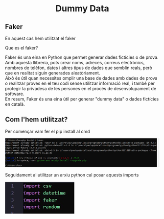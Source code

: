 # <p align="center">  Dummy Data  </p>
Faker
-------------
En aquest cas hem utilitzat el faker

Que es el faker?

Faker és una eina en Python que permet generar dades fictícies o de prova. Amb aquesta llibreria, pots crear noms, adreces, correus electrònics, nombres de telèfon, dates i altres tipus de dades que semblin reals, però que en realitat siguin generades aleatòriament.
<br>
Això és útil quan necessites omplir una base de dades amb dades de prova o realitzar proves en el teu codi sense utilitzar informació real, i també per protegir la privadesa de les persones en el procés de desenvolupament de software. 
<br>
En resum, Faker és una eina útil per generar "dummy data" o dades fictícies en català.


Com l'hem utilitzat?
-----
Per començar vam fer el pip install al cmd

![i1](fotos/pip.jpg)

Seguidament al utilitzar un arxiu python cal posar aquests imports

![i2](fotos/imports.jpg)
